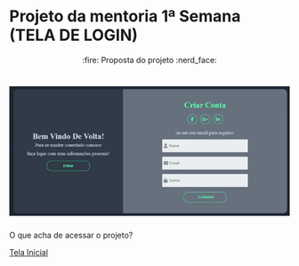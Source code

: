 # Projeto da mentoria 1ª Semana (TELA DE LOGIN)

 <p align="center"> 
 :fire: Proposta do projeto :nerd_face:
</p>

 <h1 align="center">
  <img alt="shift_alt" title="#shift_alt" src="./img/tela_login.gif" />
</h1>

<p>O que acha de acessar o projeto? </p> <a href="https://oscarlojr.github.io/tela_login/?">Tela Inicial</a>
